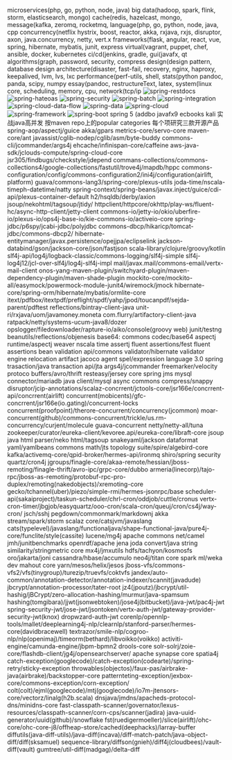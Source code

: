 microservices(php, go, python, node, java)
big data(hadoop, spark, flink, storm, elasticsearch, mongo)
cache(redis, hazelcast, mongo,
message(kafka, zeromq, rocketmq, 
language(php, go, python, node, java, cpp
concurrency(netflix hystrix, boost, reactor, akka, rxjava, rxjs, disruptor, axon, java.concurrency, netty, vert.x
frameworks(flask, angular, react, vue, spring, hibernate, mybatis, junit, express
virtual(vagrant, puppet, chef, ansible, docker, kubernetes
ci/cd(jenkins, gradle, 
gui(javafx, qt
algorithms(graph, password, security, compress
design(design pattern, database design
architecture(disaster, fast-fail, recovery, nginx, haproxy, keepalived, lvm, lvs, lxc
performance(perf-utils, shell, 
stats(python pandoc, panda, scipy, numpy
essay(pandoc, restructureText, latex, 
system(linux core, scheduling, memory, cpu, network(tcp/ip
![spring-restdocs](https://docs.spring.io/spring-restdocs/docs/2.0.0.RELEASE/reference/html5/)
![spring-hateoas](https://projects.spring.io/spring-hateoas/)
![spring-security](https://projects.spring.io/spring-security/)
![spring-batch](https://projects.spring.io/spring-batch/)
![spring-integration](https://projects.spring.io/spring-integration/)
![spring-cloud-data-flow](https://cloud.spring.io/spring-cloud-dataflow/)
![spring-data](https://projects.spring.io/spring-data/)
![spring-cloud](https://projects.spring.io/spring-cloud/)
![spring-framework](https://projects.spring.io/spring-framework/)
![spring-boot](https://projects.spring.io/spring-boot/)
spring 5 (addbo
javafx9 ecbooks
kali
实战java高并发
按maven repo上的popular categories 每个项研究三款开源产品
spring-aop/aspectj/guice
akka/gpars
metrics-core/servo-core
maven-core/ant
javassist/cglib-nodep/cglib/asm/byte-buddy
commons-cli/jcommander/args4j
ehcache/infinispan-core/caffeine
aws-java-sdk/jclouds-compute/spring-cloud-core
jsr305/findbugs/checkstyle/jdepend
commans-collections/commons-collections4/google-collections/fastutil/trove4j/mapdb/hppc
commons-configuration/config/commons-configuration2/ini4j/configuration(airlift, platform)
guava/commons-lang3/spring-core/plexus-utils
joda-time/nscala-timeph-datetime/natty
spring-context/spring-beans/javax.inject/guice/cdi-api/plexus-container-default
h2/hsqldb/derby/axion
jsoup/nekohtml/tagsoup/jtidy/
httpclient/httpcore/okhttp/play-ws/fluent-hc/async-http-client/jetty-client
commons-io/jetty-io/okio/uberfire-io/plexus-io/ops4j-base-io/kie-commons-io/activeio-core
spring-jdbc/p6spy/jcabi-jdbc/polyjdbc
commons-dbcp/hikaricp/tomcat-jdbc/commons-dbcp2/
hibernate-entitymanager/javax.persistence/opejjpa/eclipselink
jackson-databind/gson/jackson-core/json/fastjson
scala-library/clojure/groovy/kotlin
slf4j-api/log4j/logback-classic/commons-logging/slf4j-simple
slf4j-log4j12/jcl-over-slf4j/log4j-slf4j-impl
mail/javax.mail/commons-email/vertx-mail-client
onos-yang-maven-plugin/switchyard-plugin/maven-dependency-plugin/maven-shade-plugin
mockito-core/mockito-all/easymock/powermock-module-junit4/wiremock/jmock
hibernate-core/spring-orm/hibernate/mybatis/ormlite-core
itext/pdfbox/itextpdf/preflight/spdf/yahp/jpod/toucanpdf/sejda-parent/pdftest
reflections/bintray-client-java
unit-ri/rxjava/uom/javamoney.moneta
com.flurry/artifactory-client-java
ratpack/netty/systems-ucum-java8/dozer
opslogger/filedownloader/rapture-io/aiko/console(groovy web)
junit/testng
beanutils/reflections/objenesis
base64: commons codec/base64
aspectj runtime/aspectj weaver
nscala time
assertj fluent assertions/fest fluent assertions
bean validation api/commons validator/hibernate validator engine relocation artifact
jacoco agent
spel/expression language 3.0
spring trasaction/java transaction api/jta
args4j/jcommander
freemarker/velocity
protoco buffers/avro/thrift
resteasy/jersey core
spring jms
mysql connector/mariadb java client/mysql async
commons compress/snappy 
disruptor/jcip-annotations/scalaz-concrrent/jctools-core/jsr166e/concrrent-api/concrrent(airlift)
concurrent(mobicents)/gfc-concrrent/jsr166e(io.gating)/concurrent-locks
concurrent(proofpoint)/therore-concurrent/concurrency(jcommon)
moar-concurrent(github)/commons-concurrent/trickle/us.rm-concurrency/curjent/molecule
guava-concurrent
netty/netty-all/tuna
zookeeper/curator/eureka-client/kevoree.api/eureka-core/libraft-core
jsoup java html parser/neko html/tagsoup
snakeyaml/jackson dataformat yaml/yamlbeans
commons math/jts topology suite/spire/algebird-core
kafka/activemq-core/qpid-broker/hermes-api/ironmq
shiro/spring security
quartz/cron4j
jgroups/finagle-core/akaa-remote/hessian/jboss-remoting/finagle-thrift/avro-ipc/grpc-core/dubbo
armeria(linecorp)/tajo-rpc/jboss-as-remoting/protobuf-rpc-pro-duplex/remoting(nakedobjects)/xremoting-core
gecko/tchannel(uber)/piezo/simple-rmi/hermes-jsonrpc/base
scheduler-api(sakaiproject)/taskun-scheduler/chrl-cron/oddjob/cuttle/cronus
vertx-cron-timer/jbgjob/easyquartz/ooo-cron/scala-cron/queuj/cron/cs4j/way-cron/
jsch/sshj
pegdown/commonmark/markdownj
akka stream/spark/storm
scalaz core/catsjvm/javaslang
cats(typelevel)/javaslang/functionaljava/shape-functional-java/pure4j-core/funclite/style(cassite)
lucene/mg4j
apache commons net/camel
jmh/junitbenchmarks
openrdf/apache jena
joda convert/java string similarity/stringmetric core
mx4j/jmxutils
hdfs/tachyon/kosmosfs
oro/jakarta/joni
cassandra/hbase/accumulo
neo4j/titan core
spark ml/weka dev mahout core
yarn/mesos/helix/jesos
jboss-vfs/commons-vfs2/vfs(tinygroup)/turezip/truevfs/coktvfs
jandex/auto-common/annotation-detector/annotation-indexer/scannit(javadude)
jbcrypt/annotation-processor/tater-root
jz4(jpoutz)/jbcrypt/util-hashig/jBCrypt/zero-allocation-hashing/murmur/java-spamsum
hashing(tomgibara)/jjwt(jsonwebtoken)/jose4j(bitbucket)/java-jwt/pac4j-jwt
spring-security-jwt/jose-jwt/jsontoken/vertx-auth-jwt/gateway-provider-security-jwt(knox)
dropwzard-auth-jwt
corenlp/opennlp-tools/mallet/deeplearning4j-nlp/clearnlp/stanford-parser/hermes-core(davidbracewell)
textrazor/smile-nlp/cogroo-nlp/nlp(openimaj)/timeorm(bethard)/libvoikko(voikko)
activiti-engine/camunda-engine/jbpm-bpmn2
drools-core
solr-solrj/zoie-core/flashdb-client/jg4j/opensearchserver/
apache synapse core
spatia4j
catch-exception(googlecode)/catch-exception(codearte)/spring-retry/sticky-exception
throwables(objectos)/faux-pas/airbrake-java(airbrake)/backstopper-core
patternteting-exception/jexbox-core/commons-exception/corn-exception/
colt(colt)/ejml(googlecode)/mtj(googlecode)/io7m-jtensors-core/vectorz/linalg(h2b.scala)
dnsjava/jmdns/apacheds-protocol-dns/minidns-core
fast-classpath-scanner/governator/lexus-resources/classpath-scanner/corn-cps/scanner(jadira)
java-uuid-generator/uuid(github)/snowflake
fst(ruedigermoeller)/slice(airlift)/ohc-core/ohc-core-j8/offheap-store/cached(deephacks)/larray-buffer
diffutils(java-diff-utils)/java-diff(incava)/diff-match-patch/java-object-diff/diff(sksamuel)
sequence-library/diffson(gnieh)/diff4j(cloudbees)/vault-diff(vault)
gumtree/util-diff(madgag)/delta-diff












